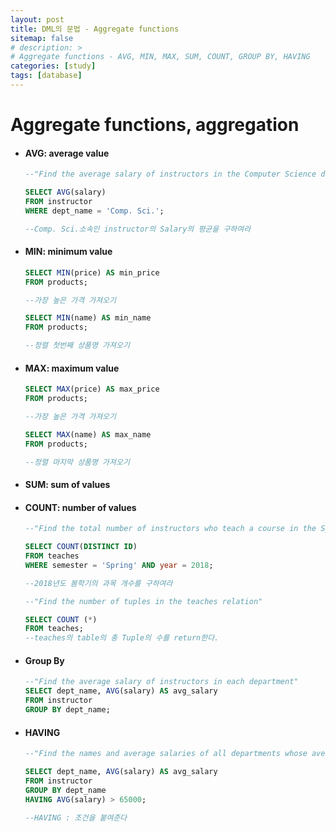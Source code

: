 ```yaml
---
layout: post
title: DML의 문법 - Aggregate functions
sitemap: false
# description: > 
# Aggregate functions - AVG, MIN, MAX, SUM, COUNT, GROUP BY, HAVING
categories: [study]
tags: [database]
---
```


# Aggregate functions, aggregation

  - #### AVG: average value

    ~~~sql
    --"Find the average salary of instructors in the Computer Science department"
    
    SELECT AVG(salary)
    FROM instructor
    WHERE dept_name = 'Comp. Sci.';
    
    --Comp. Sci.소속인 instructor의 Salary의 평균을 구하여라 
    ~~~

  - #### MIN: minimum value

    ~~~sql
    SELECT MIN(price) AS min_price 
    FROM products;
    
    --가장 높은 가격 가져오기
    ~~~

    ~~~sql
    SELECT MIN(name) AS min_name 
    FROM products;
    
    --정렬 첫번째 상품명 가져오기
    ~~~

  - #### MAX: maximum value

    ~~~sql
    SELECT MAX(price) AS max_price 
    FROM products;
    
    --가장 높은 가격 가져오기
    ~~~

    ~~~sql
    SELECT MAX(name) AS max_name 
    FROM products;
    
    --정렬 마지막 상품명 가져오기
    ~~~

  - #### SUM: sum of values

  - #### COUNT: number of values

    ~~~sql
    --"Find the total number of instructors who teach a course in the Spring 2018 semester"
    
    SELECT COUNT(DISTINCT ID)
    FROM teaches
    WHERE semester = 'Spring' AND year = 2018;
    
    --2018년도 봄학기의 과목 개수를 구하여라 
    ~~~

    ~~~sql
    --"Find the number of tuples in the teaches relation"
    
    SELECT COUNT (*)
    FROM teaches;
    --teaches의 table의 총 Tuple의 수를 return한다. 
    ~~~

  - #### Group By

    ~~~sql
    --"Find the average salary of instructors in each department"
    SELECT dept_name, AVG(salary) AS avg_salary
    FROM instructor
    GROUP BY dept_name;
    ~~~

  - #### HAVING 

    ~~~sql
    --"Find the names and average salaries of all departments whose average salary is greater than 65000"
    
    SELECT dept_name, AVG(salary) AS avg_salary
    FROM instructor
    GROUP BY dept_name
    HAVING AVG(salary) > 65000;
    
    --HAVING : 조건을 붙여준다 
    ~~~
